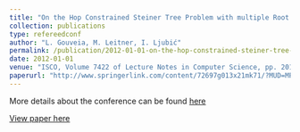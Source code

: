 ```yaml
---
title: "On the Hop Constrained Steiner Tree Problem with multiple Root Nodes"
collection: publications
type: refereedconf
author: "L. Gouveia, M. Leitner, I. Ljubić"
permalink: /publication/2012-01-01-on-the-hop-constrained-steiner-tree-problem-with-multiple-root-nodes
date: 2012-01-01
venue: "ISCO, Volume 7422 of Lecture Notes in Computer Science, pp. 201-212"
paperurl: "http://www.springerlink.com/content/72697g013x21mk71/?MUD=MP"
---
```


More details about the conference can be found [here](http://isco12.cs.aueb.gr)

[View paper here](http://www.springerlink.com/content/72697g013x21mk71/?MUD=MP)
